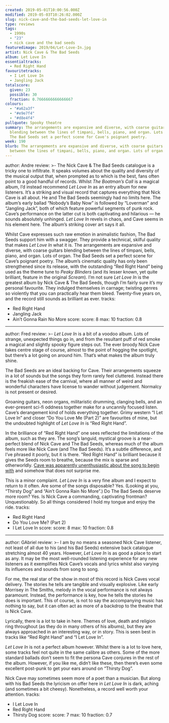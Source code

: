 ```yaml
---
created: 2019-05-01T10:00:56.000Z
modified: 2019-05-03T10:26:02.000Z
slug: nick-cave-and-the-bad-seeds-let-love-in
type: reviews
tags:
  - 1990s
  - "23"
  - nick cave and the bad seeds
featuredimage: 2019/04/Let-Love-In.jpg
artist: Nick Cave & The Bad Seeds
album: Let Love In
essentialtracks:
  - Red Right Hand
favouritetracks:
  - I Let Love In
  - Jangling Jack
totalscore:
  given: 23
  possible: 30
  fraction: 0.7666666666666667
colours:
  - "#a62a3f"
  - "#e9e7f4"
  - "#d8e4f4"
pullquote: Spooky theatre
summary: The arrangements are expansive and diverse, with coarse guitars
  blending between the lines of timpani, bells, piano, and organ. Lots of organ.
  The Bad Seeds set a perfect scene for Cave's poignant poetry.
week: 190
blurb: The arrangements are expansive and diverse, with coarse guitars blending
  between the lines of timpani, bells, piano, and organ. Lots of organ.
---
```

author: Andre
review: >-
  The Nick Cave & The Bad Seeds catalogue is a tricky one to infiltrate. It
  speaks volumes about the quality and diversity of the musical output that,
  when prompted as to which is the best, fans often point to a good handful of
  records. Whilst *The Boatman’s Call* is a magical album, I’d instead recommend
  *Let Love In* as an entry album for new listeners. It’s a striking and visual
  record that captures everything that Nick Cave is all about. He and The Bad
  Seeds seemingly had no limits here. The album’s early ballad “Nobody’s Baby
  Now” is followed by “Loverman” and “Jangling Jack”, both of which feature
  powerful segments of punk rock. Cave’s performance on the latter cut is both
  captivating and hilarious — he sounds absolutely unhinged. *Let Love In*
  revels in chaos, and Cave seems in his element here. The album’s striking
  cover art says it all.

  Whilst Cave expresses such raw emotion in animalistic fashion, The Bad Seeds support him with a swagger. They provide a technical, skilful quality that makes *Let Love In* what it is. The arrangements are expansive and diverse, with coarse guitars blending between the lines of timpani, bells, piano, and organ. Lots of organ. The Bad Seeds set a perfect scene for Cave’s poignant poetry. The album’s cinematic quality has only been strengthened since its release, with the outstanding “Red Right Hand” being used as the theme tune to *Peaky Blinders* (and its lesser known, yet quite brilliant, feature in the original *Scream*). I’m not sure *Let Love In* is the greatest album by Nick Cave & The Bad Seeds, though I’m fairly sure it’s my personal favourite. They indulged themselves in carnage; twisting genres so violently that you can practically hear them bleed. Twenty-five years on, and the record still sounds as brilliant as ever.
tracks:
  - Red Right Hand
  - ­­Jangling Jack
  - ­­Ain’t Gonna Rain No More
score:
  score: 8
  max: 10
  fraction: 0.8
---
author: Fred
review: >-
  *Let Love In* is a bit of a voodoo album. Lots of strange, unexpected things
  go in, and from the resultant puff of red smoke a magical and slightly spooky
  figure steps out. The ever broody Nick Cave takes centre stage of course,
  almost to the point of hogging the spotlight, but there’s a lot going on
  around him. That’s what makes the album truly shine.

  The Bad Seeds are an ideal backing for Cave. Their arrangements squeeze in a lot of sounds but the songs they form rarely feel cluttered. Instead there is the freakish ease of the carnival, where all manner of weird and wonderful characters have license to wander without judgement. Normalcy is not present or desired.

  Groaning guitars, neon organs, militaristic drumming, clanging bells, and an ever-present sci-fi oddness together make for a uncannily focused listen. Cave’s derangement kind of holds everything together. Grimy western “I Let Love In” and closer “Do You Love Me (Part 2)” are favourites of mine, but the undoubted highlight of *Let Love In* is “Red Right Hand”.

  In the brilliance of “Red Right Hand” one sees reflected the limitations of the album, such as they are. The song’s languid, mystical groove is a near-perfect blend of Nick Cave and The Bad Seeds, whereas much of the album feels more like Nick Cave (and The Bad Seeds). It’s a subtle difference, and I’ve phrased it poorly, but it is there. “Red Right Hand” is brilliant because it gives the Seeds room to breathe, because the mix is sparse and otherworldly. [Cave was apparently unenthusiastic about the song to begin with](<https://nypost.com/2016/06/22/the-unlikely-story-behind-peaky-blinders-theme-song/>) and somehow that does not surprise me.

  This is a minor complaint. *Let Love In* is a very fine album and I expect to return to it often. Are some of the songs disposable? Yes. (Looking at you, “Thirsty Dog” and “Ain’t Gonna Rain No More”.) Do The Bad Seeds deserve more room? Yes. Is Nick Cave a commanding, captivating frontman? Unquestionably. So all things considered I hold my tongue and enjoy the ride.
tracks:
  - Red Right Hand
  - ­­Do You Love Me? (Part 2)
  - ­­I Let Love In
score:
  score: 8
  max: 10
  fraction: 0.8
---
author: GAbriel
review: >-
  I am by no means a seasoned Nick Cave listener, not least of all due to his
  (and his Bad Seeds) extensive back catalogue stretching almost 40 years.
  However, *Let Love In* is as good a place to start as any. It may be the most
  well-rounded listening experience for any new listeners as it exemplifies Nick
  Cave’s vocals and lyrics whilst also varying its influences and sounds from
  song to song.

  For me, the real star of the show in most of this record is Nick Caves vocal delivery. The stories he tells are tangible and visually explosive. Like early Morrisey in The Smiths, melody in the vocal performance is not always paramount. Instead, the performance is key, how he tells the stories he does is important. This of course, is not to say the accompanying music has nothing to say, but it can often act as more of a backdrop to the theatre that is Nick Cave.

  Lyrically, there is a lot to take in here. Themes of love, death and religion ring throughout (as they do in many others of his albums), but they are always approached in an interesting way, or in story. This is seen best in tracks like “Red Right Hand” and “I Let Love In”.

  *Let Love In* is not a perfect album however. Whilst there is a lot to love here, some tracks feel not quite in the same calibre as others. Some of the more standard ballads don’t seem to fit the persona Cave conjures in the rest of the album. However, if you like me, didn’t like these, then there’s even some excellent post-punk to get your ears around on “Thirsty Dog”.

  Nick Cave may sometimes seem more of a poet than a musician. But along with his Bad Seeds the lyricism on offer here in *Let Love In* is dark, aching (and sometimes a bit cheesy). Nonetheless, a record well worth your attention.
tracks:
  - I Let Love In
  - ­­Red Right Hand
  - ­­Thirsty Dog
score:
  score: 7
  max: 10
  fraction: 0.7
